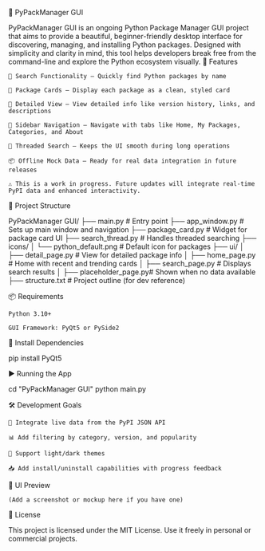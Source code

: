 🐍 PyPackManager GUI

PyPackManager GUI is an ongoing Python Package Manager GUI project that aims to provide a beautiful, beginner-friendly desktop interface for discovering, managing, and installing Python packages. Designed with simplicity and clarity in mind, this tool helps developers break free from the command-line and explore the Python ecosystem visually.
🚀 Features

    🔎 Search Functionality – Quickly find Python packages by name

    🧱 Package Cards – Display each package as a clean, styled card

    📝 Detailed View – View detailed info like version history, links, and descriptions

    📂 Sidebar Navigation – Navigate with tabs like Home, My Packages, Categories, and About

    🧵 Threaded Search – Keeps the UI smooth during long operations

    📦 Offline Mock Data – Ready for real data integration in future releases

    ⚠️ This is a work in progress. Future updates will integrate real-time PyPI data and enhanced interactivity.

📁 Project Structure

PyPackManager GUI/
├── main.py                # Entry point
├── app_window.py          # Sets up main window and navigation
├── package_card.py        # Widget for package card UI
├── search_thread.py       # Handles threaded searching
├── icons/
│   └── python_default.png # Default icon for packages
├── ui/
│   ├── detail_page.py     # View for detailed package info
│   ├── home_page.py       # Home with recent and trending cards
│   ├── search_page.py     # Displays search results
│   ├── placeholder_page.py# Shown when no data available
├── structure.txt          # Project outline (for dev reference)

📦 Requirements

    Python 3.10+

    GUI Framework: PyQt5 or PySide2

🔧 Install Dependencies

pip install PyQt5

▶️ Running the App

cd "PyPackManager GUI"
python main.py

🛠️ Development Goals

    🔗 Integrate live data from the PyPI JSON API

    📊 Add filtering by category, version, and popularity

    🌙 Support light/dark themes

    📥 Add install/uninstall capabilities with progress feedback

📸 UI Preview

    (Add a screenshot or mockup here if you have one)

📃 License

This project is licensed under the MIT License. Use it freely in personal or commercial projects.
